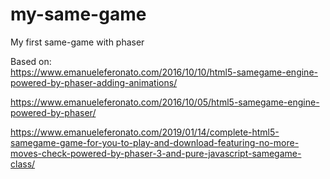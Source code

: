 # my-same-game
My first same-game with phaser

Based on:  
https://www.emanueleferonato.com/2016/10/10/html5-samegame-engine-powered-by-phaser-adding-animations/  

https://www.emanueleferonato.com/2016/10/05/html5-samegame-engine-powered-by-phaser/  

https://www.emanueleferonato.com/2019/01/14/complete-html5-samegame-game-for-you-to-play-and-download-featuring-no-more-moves-check-powered-by-phaser-3-and-pure-javascript-samegame-class/  

